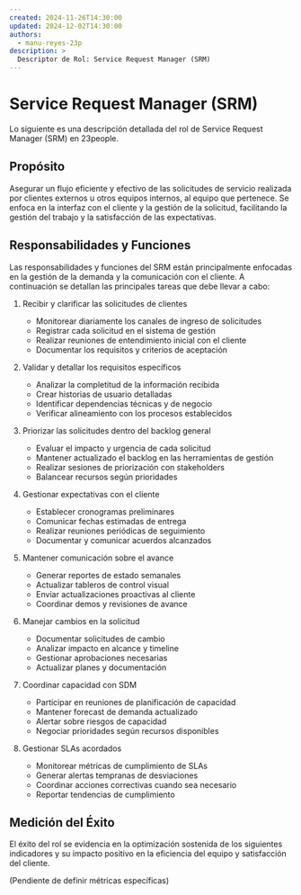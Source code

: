 ```yaml
---
created: 2024-11-26T14:30:00
updated: 2024-12-02T14:30:00
authors:
  - manu-reyes-23p
description: >
  Descriptor de Rol: Service Request Manager (SRM)
---
```


# Service Request Manager (SRM)

Lo siguiente es una descripción detallada del rol de Service Request Manager (SRM) en 23people.

## Propósito

Asegurar un flujo eficiente y efectivo de las solicitudes de servicio realizada por clientes externos u otros equipos internos, al equipo que pertenece.
Se enfoca en la interfaz con el cliente y la gestión de la solicitud, facilitando la gestión del trabajo y la satisfacción de las expectativas.

## Responsabilidades y Funciones

Las responsabilidades y funciones del SRM están principalmente enfocadas en la gestión de la demanda y la comunicación con el cliente. A continuación se detallan las principales tareas que debe llevar a cabo:

1. Recibir y clarificar las solicitudes de clientes
    - Monitorear diariamente los canales de ingreso de solicitudes
    - Registrar cada solicitud en el sistema de gestión
    - Realizar reuniones de entendimiento inicial con el cliente
    - Documentar los requisitos y criterios de aceptación

2. Validar y detallar los requisitos específicos
    - Analizar la completitud de la información recibida
    - Crear historias de usuario detalladas
    - Identificar dependencias técnicas y de negocio
    - Verificar alineamiento con los procesos establecidos

3. Priorizar las solicitudes dentro del backlog general
    - Evaluar el impacto y urgencia de cada solicitud
    - Mantener actualizado el backlog en las herramientas de gestión
    - Realizar sesiones de priorización con stakeholders
    - Balancear recursos según prioridades

4. Gestionar expectativas con el cliente
    - Establecer cronogramas preliminares
    - Comunicar fechas estimadas de entrega
    - Realizar reuniones periódicas de seguimiento
    - Documentar y comunicar acuerdos alcanzados

5. Mantener comunicación sobre el avance
    - Generar reportes de estado semanales
    - Actualizar tableros de control visual
    - Enviar actualizaciones proactivas al cliente
    - Coordinar demos y revisiones de avance

6. Manejar cambios en la solicitud
    - Documentar solicitudes de cambio
    - Analizar impacto en alcance y timeline
    - Gestionar aprobaciones necesarias
    - Actualizar planes y documentación

7. Coordinar capacidad con SDM
    - Participar en reuniones de planificación de capacidad
    - Mantener forecast de demanda actualizado
    - Alertar sobre riesgos de capacidad
    - Negociar prioridades según recursos disponibles

8. Gestionar SLAs acordados
    - Monitorear métricas de cumplimiento de SLAs
    - Generar alertas tempranas de desviaciones
    - Coordinar acciones correctivas cuando sea necesario
    - Reportar tendencias de cumplimiento

## Medición del Éxito

El éxito del rol se evidencia en la optimización sostenida de los siguientes indicadores y su impacto positivo en la eficiencia del equipo y satisfacción del cliente.

(Pendiente de definir métricas específicas)
